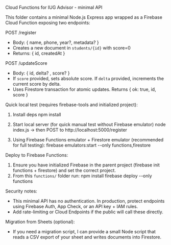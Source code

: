 Cloud Functions for IUG Advisor - minimal API

This folder contains a minimal Node.js Express app wrapped as a Firebase Cloud Function exposing two endpoints:

POST /register
- Body: { name, phone, year?, metadata? }
- Creates a new document in `students/{id}` with score=0
- Returns: { id, createdAt }

POST /updateScore
- Body: { id, delta? , score? }
- If `score` provided, sets absolute score. If `delta` provided, increments the current score by delta.
- Uses Firestore transaction for atomic updates. Returns { ok: true, id, score }

Quick local test (requires firebase-tools and initialized project):
1) Install deps
   npm install

2) Start local server (for quick manual test without Firebase emulator)
   node index.js
   -> then POST to http://localhost:5000/register

3) Using Firebase Functions emulator + Firestore emulator (recommended for full testing):
   firebase emulators:start --only functions,firestore

Deploy to Firebase Functions:
1) Ensure you have initialized Firebase in the parent project (firebase init functions + firestore) and set the correct project.
2) From this `functions/` folder run:
   npm install
   firebase deploy --only functions

Security notes:
- This minimal API has no authentication. In production, protect endpoints using Firebase Auth, App Check, or an API key + IAM rules.
- Add rate-limiting or Cloud Endpoints if the public will call these directly.

Migration from Sheets (optional):
- If you need a migration script, I can provide a small Node script that reads a CSV export of your sheet and writes documents into Firestore.
